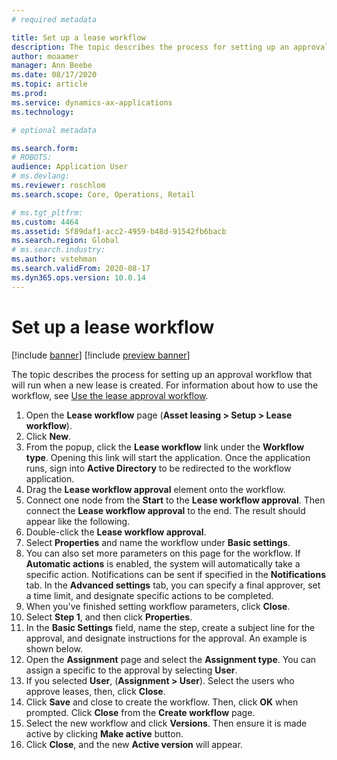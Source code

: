 ```yaml
---
# required metadata

title: Set up a lease workflow
description: The topic describes the process for setting up an approval workflow that will run when a new lease is created.
author: moaamer
manager: Ann Beebe
ms.date: 08/17/2020
ms.topic: article
ms.prod: 
ms.service: dynamics-ax-applications
ms.technology: 

# optional metadata

ms.search.form: 
# ROBOTS: 
audience: Application User
# ms.devlang: 
ms.reviewer: roschlom
ms.search.scope: Core, Operations, Retail

# ms.tgt_pltfrm: 
ms.custom: 4464
ms.assetid: 5f89daf1-acc2-4959-b48d-91542fb6bacb
ms.search.region: Global
# ms.search.industry: 
ms.author: vstehman
ms.search.validFrom: 2020-08-17
ms.dyn365.ops.version: 10.0.14
---
```


# Set up a lease workflow

[!include [banner](../includes/banner.md)]
[!include [preview banner](../includes/preview-banner.md)]

The topic describes the process for setting up an approval workflow that will run when a new lease is created. For information about how to use the workflow, see [Use the lease approval workflow](use-create-lease-wrkflw.md). 

1. Open the **Lease workflow** page (**Asset leasing > Setup > Lease workflow**).
2. Click **New**.
3. From the popup, click the **Lease workflow** link under the **Workflow type**. Opening this link will start the application. Once the application runs, sign into **Active Directory** to be redirected to the workflow application.
4. Drag the **Lease workflow approval** element onto the workflow.
5. Connect one node from the **Start** to the **Lease workflow approval**. Then connect the **Lease workflow approval** to the end. The result should appear like the following.
6. Double-click the **Lease workflow approval**.
7. Select **Properties** and name the workflow under **Basic settings**.
8. You can also set more parameters on this page for the workflow. If **Automatic actions** is enabled, the system will automatically take a specific action. Notifications can be sent if specified in the **Notifications** tab. In the **Advanced settings** tab, you can specify a final approver, set a time limit, and designate specific actions to be completed.
9. When you've finished setting workflow parameters, click **Close**.
10. Select **Step 1**, and then click **Properties**.
11. In the **Basic Settings** field, name the step, create a subject line for the approval, and designate instructions for the approval. An example is shown below.
12. Open the **Assignment** page and select the **Assignment type**. You can assign a specific to the approval by selecting **User**.
13. If you selected **User**, (**Assignment > User**). Select the users who approve leases, then, click **Close**.
14. Click **Save** and close to create the workflow. Then, click **OK** when prompted. Click **Close** from the **Create workflow** page.
15. Select the new workflow and click **Versions**. Then ensure it is made active by clicking **Make active** button.
16. Click **Close**, and the new **Active version** will appear.
